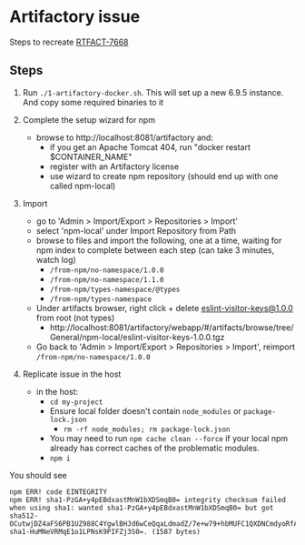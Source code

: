 # Artifactory issue

Steps to recreate [RTFACT-7668](https://www.jfrog.com/jira/browse/RTFACT-20509)

## Steps

1. Run `./1-artifactory-docker.sh`. This will set up a new 6.9.5 instance. And copy some required binaries to it

2. Complete the setup wizard for npm
    - browse to http://localhost:8081/artifactory and:
        - if you get an Apache Tomcat 404, run "docker restart $CONTAINER_NAME"
        - register with an Artifactory license
        - use wizard to create npm repository (should end up with one called npm-local)

3. Import
    - go to 'Admin > Import/Export > Repositories > Import'
    - select 'npm-local' under Import Repository from Path
    - browse to files and import the following, one at a time, waiting for npm index to complete between each step (can take 3 minutes, watch log)
        - `/from-npm/no-namespace/1.0.0`
        - `/from-npm/no-namespace/1.1.0`
        - `/from-npm/types-namespace/@types`
        - `/from-npm/types-namespace`
    - Under artifacts browser, right click + delete eslint-visitor-keys@1.0.0 from root (not types)
        - http://localhost:8081/artifactory/webapp/#/artifacts/browse/tree/General/npm-local/eslint-visitor-keys-1.0.0.tgz
    - Go back to 'Admin > Import/Export > Repositories > Import', reimport `/from-npm/no-namespace/1.0.0`

4. Replicate issue in the host
    - in the host:
        - `cd my-project`
        - Ensure local folder doesn't contain `node_modules` or `package-lock.json`
            - `rm -rf node_modules; rm package-lock.json`
        - You may need to run `npm cache clean --force` if your local npm already has correct caches of the problematic modules.
        - `npm i`

You should see

```
npm ERR! code EINTEGRITY
npm ERR! sha1-PzGA+y4pEBdxastMnW1bXDSmqB0= integrity checksum failed when using sha1: wanted sha1-PzGA+y4pEBdxastMnW1bXDSmqB0= but got sha512-OCutwjDZ4aFS6PB1UZ988C4YgwlBHJd6wCeQqaLdmadZ/7e+w79+hbMUFC1QXDNCmdyoRfAFdm0RypzwR+Qpag== sha1-HuMNeVRMqE1o1LPNsK9PIFZj3S0=. (1587 bytes)
```
